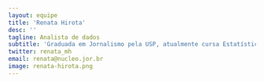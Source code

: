 ```yaml
---
layout: equipe
title: 'Renata Hirota'
desc: ''
tagline: Analista de dados
subtitle: 'Graduada em Jornalismo pela USP, atualmente cursa Estatística na mesma universidade. Já viveu na Espanha, Portugal e EUA, escrevendo para agências de notícias e revistas de viagem. Entrou no VOLT em 2017, com destaque para atuação nos grandes projetos da agência. Trabalha também com dados e projetos na Associação Brasileira de Jurimetria (ABJ).'
twitter: renata_mh
email: renata@nucleo.jor.br
image: renata-hirota.png
---
```

